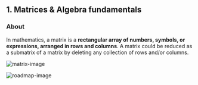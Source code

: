 ## 1. Matrices & Algebra fundamentals

### About

In mathematics, a matrix is a __rectangular array of numbers, symbols, or expressions, arranged in rows and columns__. A matrix could be reduced as a submatrix of a matrix by deleting any collection of rows and/or columns.

![matrix-image](https://upload.wikimedia.org/wikipedia/commons/b/bb/Matrix.svg)

![roadmap-image](http://nirvacana.com/thoughts/wp-content/uploads/2018/01/RoadToDataScientist1.png)
